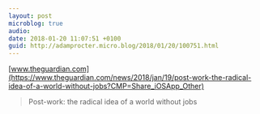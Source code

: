 ```yaml
---
layout: post
microblog: true
audio: 
date: 2018-01-20 11:07:51 +0100
guid: http://adamprocter.micro.blog/2018/01/20/100751.html
---
```

 [www.theguardian.com](https://www.theguardian.com/news/2018/jan/19/post-work-the-radical-idea-of-a-world-without-jobs?CMP=Share_iOSApp_Other)

> Post-work: the radical idea of a world without jobs
